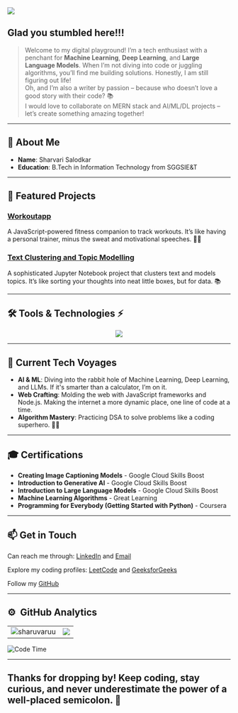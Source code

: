 
<img src="https://readme-typing-svg.herokuapp.com/?color=3EB489&height=18&width=300&vCenter=true&lines=👋+Hey+!+I’m+Sharvari" />


## Glad you stumbled here!!!

> Welcome to my digital playground! I’m a tech enthusiast with a penchant for **Machine Learning**, **Deep Learning**, and **Large Language Models**. When I’m not diving into code or juggling algorithms, you’ll find me building solutions. Honestly, I am still figuring out life!  
> Oh, and I’m also a writer by passion – because who doesn’t love a good story with their code? 📚  
> I would love to collaborate on MERN stack and AI/ML/DL projects – let’s create something amazing together!


---
## 🔭 About Me

- **Name**: Sharvari Salodkar
- **Education**: B.Tech in Information Technology from SGGSIE&T

---

## 🌟 Featured Projects

### [Workoutapp](https://github.com/sharuvaruu/Workoutapp)
A JavaScript-powered fitness companion to track workouts. It’s like having a personal trainer, minus the sweat and motivational speeches. 🏋️‍♀️

### [Text Clustering and Topic Modelling](https://github.com/sharuvaruu/text-clustering-topic-modelling)
A sophisticated Jupyter Notebook project that clusters text and models topics. It’s like sorting your thoughts into neat little boxes, but for data. 📚

---

## 🛠 Tools & Technologies ⚡

<p align="center">
  <a href="https://github.com/sharuvaruu">
    <img src="https://skillicons.dev/icons?i=git,c,cpp,java,python,js,html,css,react,nodejs,postman,mongodb,tensorflow,linux,heroku,githubactions,github,express,flask,mysql,pytorch,scikitlearn,OpenCV,elasticsearch,tableau,flutter" />
  </a>
</p>



---

## 🚀 Current Tech Voyages

- **AI & ML**: Diving into the rabbit hole of Machine Learning, Deep Learning, and LLMs. If it's smarter than a calculator, I’m on it.
- **Web Crafting**: Molding the web with JavaScript frameworks and Node.js. Making the internet a more dynamic place, one line of code at a time.
- **Algorithm Mastery**: Practicing DSA to solve problems like a coding superhero. 🦸‍♀️

---

## 🎓 Certifications

- **Creating Image Captioning Models** - Google Cloud Skills Boost
- **Introduction to Generative AI** - Google Cloud Skills Boost
- **Introduction to Large Language Models** - Google Cloud Skills Boost
- **Machine Learning Algorithms** - Great Learning
- **Programming for Everybody (Getting Started with Python)** - Coursera

---

## 📫 Get in Touch

<p align="left">
  Can reach me through:
  <a href="https://www.linkedin.com/in/sharvari-salodkar-587b611a5/">LinkedIn</a> and 
  <a href="mailto:sharvarisalodkar12@gmail.com">Email</a>
</p>

<p align="left">
  Explore my coding profiles:
  <a href="https://leetcode.com/u/sharvarisalodkar/">LeetCode</a> and
  <a href="https://www.geeksforgeeks.org/user/sharvarisalodkar12/">GeeksforGeeks</a> 
  <br>
  
  Follow my <a href="https://github.com/sharuvaruu">GitHub</a>
</p>

---

## ⚙️ &nbsp;GitHub Analytics
<table style="width:100%">
  <tr>
    <td> <img src="https://github-readme-stats.vercel.app/api?username=sharuvaruu&show_icons=true&theme=dark&locale=en&hide_border=true" alt="sharuvaruu" /></td>
    <td><img src="https://github-readme-stats.vercel.app/api/top-langs/?username=sharuvaruu&theme=dark&hide_border=true&layout=compact"></td>
  </tr>
</table>

<!-- [![Sharvari's wakatime stats](https://github-readme-stats.vercel.app/api/wakatime?username=sharuvaruu&theme=tokyonight)](https://github.com/sharuvaruu/github-readme-stats)-->
<!-- *** -->
<!--START_SECTION:waka-->
![Code Time](http://img.shields.io/badge/Code%20Time-264%20hrs%2019%20mins-blue)
<!--
📊 **This Week I Spent My Time On** 

text
⌚︎ Time Zone: Asia/Kolkata

💬 Programming Languages: 
No Activity Tracked This Week

🔥 Editors: 
No Activity Tracked This Week

💻 Operating System: 
No Activity Tracked This Week


 Last Updated on 24/09/2022 18:53:40 UTC
-->
---


## Thanks for dropping by! Keep coding, stay curious, and never underestimate the power of a well-placed semicolon. 🌟
